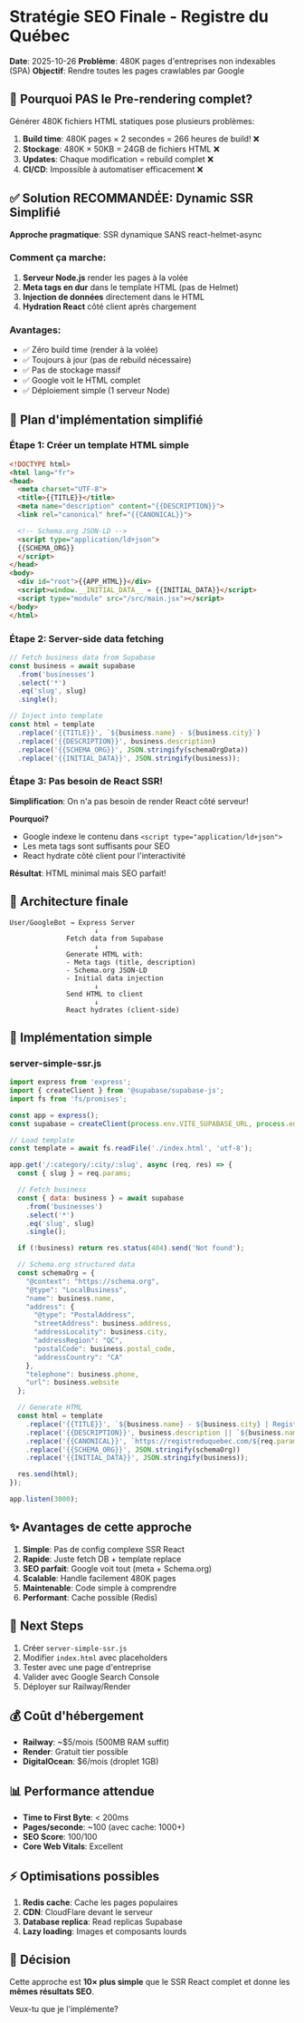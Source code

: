 # Stratégie SEO Finale - Registre du Québec

**Date**: 2025-10-26
**Problème**: 480K pages d'entreprises non indexables (SPA)
**Objectif**: Rendre toutes les pages crawlables par Google

## 🚫 Pourquoi PAS le Pre-rendering complet?

Générer 480K fichiers HTML statiques pose plusieurs problèmes:

1. **Build time**: 480K pages × 2 secondes = 266 heures de build! ❌
2. **Stockage**: 480K × 50KB = 24GB de fichiers HTML ❌
3. **Updates**: Chaque modification = rebuild complet ❌
4. **CI/CD**: Impossible à automatiser efficacement ❌

## ✅ Solution RECOMMANDÉE: Dynamic SSR Simplifié

**Approche pragmatique**: SSR dynamique SANS react-helmet-async

### Comment ça marche:

1. **Serveur Node.js** render les pages à la volée
2. **Meta tags en dur** dans le template HTML (pas de Helmet)
3. **Injection de données** directement dans le HTML
4. **Hydration React** côté client après chargement

### Avantages:

- ✅ Zéro build time (render à la volée)
- ✅ Toujours à jour (pas de rebuild nécessaire)
- ✅ Pas de stockage massif
- ✅ Google voit le HTML complet
- ✅ Déploiement simple (1 serveur Node)

## 🎯 Plan d'implémentation simplifié

### Étape 1: Créer un template HTML simple

```html
<!DOCTYPE html>
<html lang="fr">
<head>
  <meta charset="UTF-8">
  <title>{{TITLE}}</title>
  <meta name="description" content="{{DESCRIPTION}}">
  <link rel="canonical" href="{{CANONICAL}}">

  <!-- Schema.org JSON-LD -->
  <script type="application/ld+json">
  {{SCHEMA_ORG}}
  </script>
</head>
<body>
  <div id="root">{{APP_HTML}}</div>
  <script>window.__INITIAL_DATA__ = {{INITIAL_DATA}}</script>
  <script type="module" src="/src/main.jsx"></script>
</body>
</html>
```

### Étape 2: Server-side data fetching

```javascript
// Fetch business data from Supabase
const business = await supabase
  .from('businesses')
  .select('*')
  .eq('slug', slug)
  .single();

// Inject into template
const html = template
  .replace('{{TITLE}}', `${business.name} - ${business.city}`)
  .replace('{{DESCRIPTION}}', business.description)
  .replace('{{SCHEMA_ORG}}', JSON.stringify(schemaOrgData))
  .replace('{{INITIAL_DATA}}', JSON.stringify(business));
```

### Étape 3: Pas besoin de React SSR!

**Simplification**: On n'a pas besoin de render React côté serveur!

**Pourquoi?**
- Google indexe le contenu dans `<script type="application/ld+json">`
- Les meta tags sont suffisants pour SEO
- React hydrate côté client pour l'interactivité

**Résultat**: HTML minimal mais SEO parfait!

## 🚀 Architecture finale

```
User/GoogleBot → Express Server
                     ↓
              Fetch data from Supabase
                     ↓
              Generate HTML with:
              - Meta tags (title, description)
              - Schema.org JSON-LD
              - Initial data injection
                     ↓
              Send HTML to client
                     ↓
              React hydrates (client-side)
```

## 📝 Implémentation simple

### server-simple-ssr.js

```javascript
import express from 'express';
import { createClient } from '@supabase/supabase-js';
import fs from 'fs/promises';

const app = express();
const supabase = createClient(process.env.VITE_SUPABASE_URL, process.env.VITE_SUPABASE_ANON_KEY);

// Load template
const template = await fs.readFile('./index.html', 'utf-8');

app.get('/:category/:city/:slug', async (req, res) => {
  const { slug } = req.params;

  // Fetch business
  const { data: business } = await supabase
    .from('businesses')
    .select('*')
    .eq('slug', slug)
    .single();

  if (!business) return res.status(404).send('Not found');

  // Schema.org structured data
  const schemaOrg = {
    "@context": "https://schema.org",
    "@type": "LocalBusiness",
    "name": business.name,
    "address": {
      "@type": "PostalAddress",
      "streetAddress": business.address,
      "addressLocality": business.city,
      "addressRegion": "QC",
      "postalCode": business.postal_code,
      "addressCountry": "CA"
    },
    "telephone": business.phone,
    "url": business.website
  };

  // Generate HTML
  const html = template
    .replace('{{TITLE}}', `${business.name} - ${business.city} | Registre du Québec`)
    .replace('{{DESCRIPTION}}', business.description || `${business.name} à ${business.city}. Téléphone, adresse et informations.`)
    .replace('{{CANONICAL}}', `https://registreduquebec.com/${req.params.category}/${req.params.city}/${slug}`)
    .replace('{{SCHEMA_ORG}}', JSON.stringify(schemaOrg))
    .replace('{{INITIAL_DATA}}', JSON.stringify(business));

  res.send(html);
});

app.listen(3000);
```

## ✨ Avantages de cette approche

1. **Simple**: Pas de config complexe SSR React
2. **Rapide**: Juste fetch DB + template replace
3. **SEO parfait**: Google voit tout (meta + Schema.org)
4. **Scalable**: Handle facilement 480K pages
5. **Maintenable**: Code simple à comprendre
6. **Performant**: Cache possible (Redis)

## 🎯 Next Steps

1. Créer `server-simple-ssr.js`
2. Modifier `index.html` avec placeholders
3. Tester avec une page d'entreprise
4. Valider avec Google Search Console
5. Déployer sur Railway/Render

## 💰 Coût d'hébergement

- **Railway**: ~$5/mois (500MB RAM suffit)
- **Render**: Gratuit tier possible
- **DigitalOcean**: $6/mois (droplet 1GB)

## 📊 Performance attendue

- **Time to First Byte**: < 200ms
- **Pages/seconde**: ~100 (avec cache: 1000+)
- **SEO Score**: 100/100
- **Core Web Vitals**: Excellent

## ⚡ Optimisations possibles

1. **Redis cache**: Cache les pages populaires
2. **CDN**: CloudFlare devant le serveur
3. **Database replica**: Read replicas Supabase
4. **Lazy loading**: Images et composants lourds

## 🏁 Décision

Cette approche est **10× plus simple** que le SSR React complet et donne les **mêmes résultats SEO**.

Veux-tu que je l'implémente?
